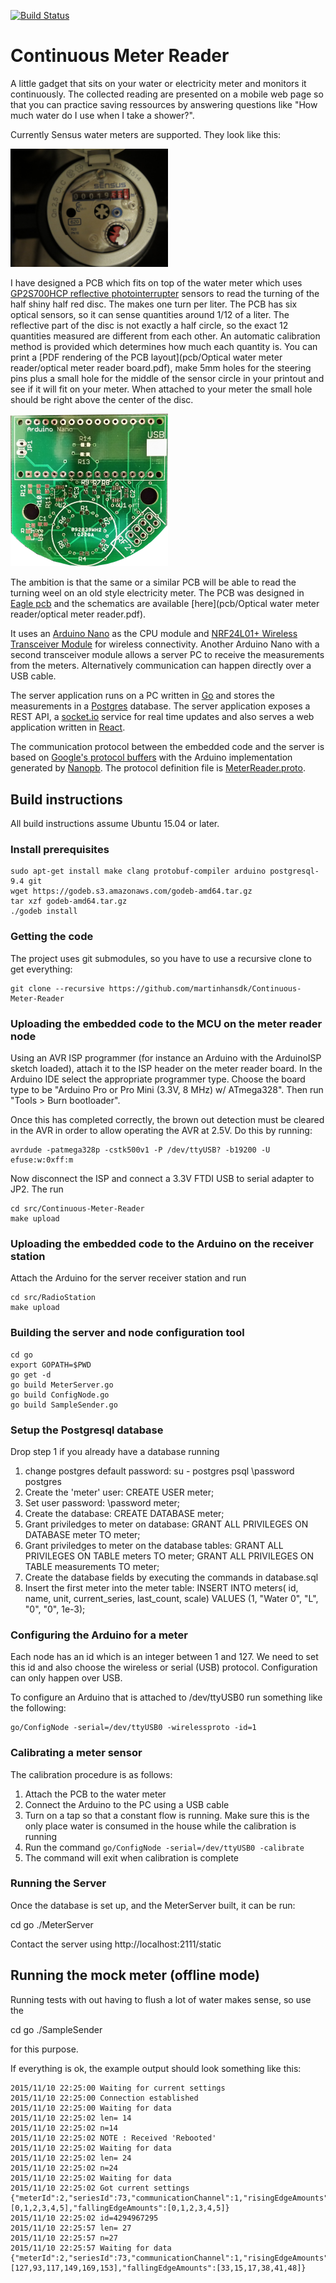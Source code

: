 [![Build Status](https://travis-ci.org/martinhansdk/Continuous-Meter-Reader.png)](https://travis-ci.org/martinhansdk/Continuous-Meter-Reader)

# Continuous Meter Reader

A little gadget that sits on your water or electricity meter and monitors it continuously.
The collected reading are presented on a mobile web page so that you can practice saving
ressources by answering questions like "How much water do I use when I take a shower?".

Currently Sensus water meters are supported. They look like this:

<img alt="Sensus water meter" src="pcb/Optical water meter reader/sensus_meter.jpg" width="50%">

I have designed a PCB which fits on top of the water meter which uses [GP2S700HCP reflective photointerrupter](http://www.sharp-world.com/products/device/lineup/data/pdf/datasheet/gp2s700hcp_e.pdf) sensors to read the turning of the half shiny half red disc. The makes one turn per liter. The PCB has six optical sensors, so it can sense quantities around 1/12 of a liter. The reflective part of the disc is not exactly a half circle, so the exact 12 quantities measured are different from each other. An automatic calibration method is provided which determines how much each quantity is. You can print a [PDF rendering of the PCB layout](pcb/Optical water meter reader/optical meter reader board.pdf), make 5mm holes for the steering pins plus a small hole for the middle of the sensor circle in your printout and see if it will fit on your meter. When attached to your meter the small hole should be right above the center of the disc.

<img alt="Photo of the PCB" src="pcb/Optical water meter reader/optical meter reader pcb photo.png" width="50%">

The ambition is that the same or a similar PCB will be able to read the turning weel on an old style electricity meter. The PCB was designed in [Eagle pcb](http://www.cadsoftusa.com/) and the schematics are available [here](pcb/Optical water meter reader/optical meter reader.pdf).

It uses an [Arduino Nano](https://www.arduino.cc/en/Main/ArduinoBoardNano) as the CPU module and [NRF24L01+ Wireless Transceiver Module](http://www.icstation.com/1pcs-nrf24l0124ghz-wireless-transceiver-module-arduino-p-1388.html) for wireless connectivity. Another Arduino Nano with a second transceiver module allows a server PC to receive the measurements from the meters. Alternatively communication can happen directly over a USB cable.

The server application runs on a PC written in [Go](https://golang.org/) and stores the measurements in a [Postgres](http://www.postgresql.org) database. The server application exposes a REST API, a [socket.io](http://socket.io/) service for real time updates and also serves a web application written in [React](http://facebook.github.io/react/).

The communication protocol between the embedded code and the server is based on [Google's protocol buffers](https://developers.google.com/protocol-buffers/) with the Arduino implementation generated by [Nanopb](http://koti.kapsi.fi/jpa/nanopb/). The protocol definition file is [MeterReader.proto](MeterReader.proto).

## Build instructions

All build instructions assume Ubuntu 15.04 or later.

### Install prerequisites

    sudo apt-get install make clang protobuf-compiler arduino postgresql-9.4 git
    wget https://godeb.s3.amazonaws.com/godeb-amd64.tar.gz
    tar xzf godeb-amd64.tar.gz
    ./godeb install

### Getting the code

The project uses git submodules, so you have to use a recursive clone to get everything:

    git clone --recursive https://github.com/martinhansdk/Continuous-Meter-Reader

### Uploading the embedded code to the MCU on the meter reader node

Using an AVR ISP programmer (for instance an Arduino with the
ArduinoISP sketch loaded), attach it to the ISP header on the meter
reader board. In the Arduino IDE select the appropriate programmer
type.  Choose the board type to be "Arduino Pro or Pro Mini (3.3V, 8
MHz) w/ ATmega328". Then run "Tools > Burn bootloader".

Once this has completed correctly, the brown out detection must be cleared in the AVR in order to allow operating the AVR at 2.5V. Do this by running:

    avrdude -patmega328p -cstk500v1 -P /dev/ttyUSB? -b19200 -U efuse:w:0xff:m

Now disconnect the ISP and connect a 3.3V FTDI USB to serial adapter to
JP2. The run

    cd src/Continuous-Meter-Reader
    make upload

### Uploading the embedded code to the Arduino on the receiver station
    
Attach the Arduino for the server receiver station and run

    cd src/RadioStation
    make upload
    
### Building the server and node configuration tool

    cd go
    export GOPATH=$PWD
    go get -d
    go build MeterServer.go 
    go build ConfigNode.go 
    go build SampleSender.go 

### Setup the Postgresql database

Drop step 1 if you already have a database running

1. change postgres default password:
   su - postgres
   psql
   \password postgres
   <enter new password>
2. Create the 'meter' user:
   CREATE USER meter;
3. Set user password:
   \password meter;
   <use password: meter2>
3. Create the database:
   CREATE DATABASE meter;
4. Grant priviledges to meter on database:
   GRANT ALL PRIVILEGES ON DATABASE meter TO meter;
5. Grant priviledges to meter on the database tables:
   GRANT ALL PRIVILEGES ON TABLE meters TO meter;
   GRANT ALL PRIVILEGES ON TABLE measurements TO meter;
6. Create the database fields by executing the commands in database.sql
7. Insert the first meter into the meter table:
   INSERT INTO meters(
               id, name, unit, current_series, last_count, scale)
       VALUES (1,  "Water 0", "L", "0", "0", 1e-3);
   
### Configuring the Arduino for a meter

Each node has an id which is an integer between 1 and 127. We need to set this id and also choose the wireless or serial (USB) protocol. Configuration can only happen over USB.

To configure an Arduino that is attached to /dev/ttyUSB0 run something like the following:

    go/ConfigNode -serial=/dev/ttyUSB0 -wirelessproto -id=1
    

### Calibrating a meter sensor

The calibration procedure is as follows:

1. Attach the PCB to the water meter
2. Connect the Arduino to the PC using a USB cable
3. Turn on a tap so that a constant flow is running. Make sure this is the only place water is consumed in the house while the calibration is running
4. Run the command `go/ConfigNode -serial=/dev/ttyUSB0 -calibrate`
5. The command will exit when calibration is complete

### Running the Server

Once the database is set up, and the MeterServer built, it can be run:

   cd go
   ./MeterServer

Contact the server using http://localhost:2111/static

## Running the mock meter (offline mode)

Running tests with out having to flush a lot of water makes sense, so use the

   cd go
   ./SampleSender

for this purpose.

If everything is ok, the example output should look something like this:

    2015/11/10 22:25:00 Waiting for current settings
    2015/11/10 22:25:00 Connection established
    2015/11/10 22:25:00 Waiting for data
    2015/11/10 22:25:02 len= 14
    2015/11/10 22:25:02 n=14
    2015/11/10 22:25:02 NOTE : Received 'Rebooted'
    2015/11/10 22:25:02 Waiting for data
    2015/11/10 22:25:02 len= 24
    2015/11/10 22:25:02 n=24
    2015/11/10 22:25:02 Waiting for data
    2015/11/10 22:25:02 Got current settings
    {"meterId":2,"seriesId":73,"communicationChannel":1,"risingEdgeAmounts":[0,1,2,3,4,5],"fallingEdgeAmounts":[0,1,2,3,4,5]}
    2015/11/10 22:25:02 id=4294967295
    2015/11/10 22:25:57 len= 27
    2015/11/10 22:25:57 n=27
    2015/11/10 22:25:57 Waiting for data
    {"meterId":2,"seriesId":73,"communicationChannel":1,"risingEdgeAmounts":[127,93,117,149,169,153],"fallingEdgeAmounts":[33,15,17,38,41,48]}
